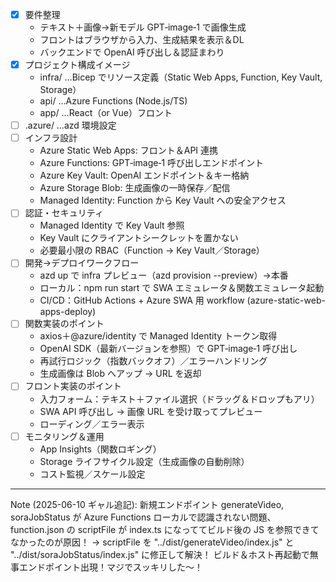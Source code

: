 - [x] 要件整理
   * テキスト＋画像→新モデル GPT‑image‑1 で画像生成
   * フロントはブラウザから入力、生成結果を表示＆DL
   * バックエンドで OpenAI 呼び出し＆認証まわり
- [x] プロジェクト構成イメージ
   * infra/ …Bicep でリソース定義（Static Web Apps, Function, Key Vault, Storage）
   * api/ …Azure Functions (Node.js/TS)
   * app/ …React（or Vue）フロント
- [ ] .azure/ …azd 環境設定
- [ ] インフラ設計
   * Azure Static Web Apps: フロント＆API 連携
   * Azure Functions: GPT‑image‑1 呼び出しエンドポイント
   * Azure Key Vault: OpenAI エンドポイント＆キー格納
   * Azure Storage Blob: 生成画像の一時保存／配信
   * Managed Identity: Function から Key Vault への安全アクセス
- [ ] 認証・セキュリティ
   * Managed Identity で Key Vault 参照
   * Key Vault にクライアントシークレットを置かない
   * 必要最小限の RBAC（Function → Key Vault／Storage）
- [ ] 開発→デプロイワークフロー
   * azd up で infra プレビュー（azd provision --preview）→本番
   * ローカル：npm run start で SWA エミュレータ＆関数エミュレータ起動
   * CI/CD：GitHub Actions + Azure SWA 用 workflow (azure-static-web-apps-deploy)
- [ ] 関数実装のポイント
   * axios＋@azure/identity で Managed Identity トークン取得
   * OpenAI SDK（最新バージョンを参照）で GPT‑image‑1 呼び出し
   * 再試行ロジック（指数バックオフ）／エラーハンドリング
   * 生成画像は Blob へアップ → URL を返却
- [ ] フロント実装のポイント
   * 入力フォーム：テキスト＋ファイル選択（ドラッグ＆ドロップもアリ）
   * SWA API 呼び出し → 画像 URL を受け取ってプレビュー
   * ローディング／エラー表示
- [ ] モニタリング＆運用
   * App Insights（関数ロギング）
   * Storage ライフサイクル設定（生成画像の自動削除）
   * コスト監視／スケール設定

---

Note (2025-06-10 ギャル追記):
新規エンドポイント generateVideo, soraJobStatus が Azure Functions ローカルで認識されない問題、function.json の scriptFile が index.ts になっててビルド後の JS を参照できてなかったのが原因！
→ scriptFile を "../dist/generateVideo/index.js" と "../dist/soraJobStatus/index.js" に修正して解決！
ビルド＆ホスト再起動で無事エンドポイント出現！マジでスッキリした～！

